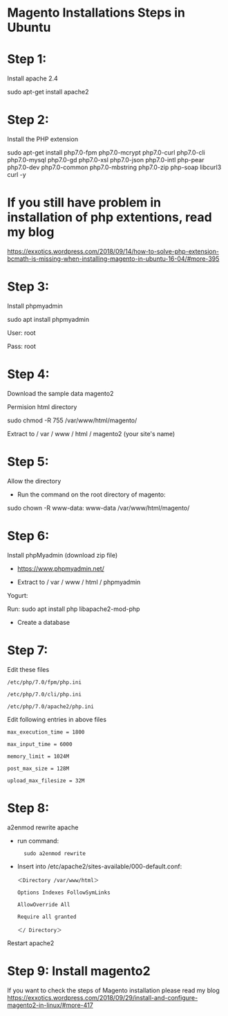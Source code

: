 # Magento Installations Steps in Ubuntu
# Step 1: 
Install apache 2.4

sudo apt-get install apache2


# Step 2: 
Install the PHP extension

sudo apt-get install php7.0-fpm php7.0-mcrypt php7.0-curl php7.0-cli php7.0-mysql php7.0-gd php7.0-xsl php7.0-json php7.0-intl php-pear php7.0-dev php7.0-common php7.0-mbstring php7.0-zip php-soap libcurl3 curl -y
# If you still have problem in installation of php extentions, read my blog 
https://exxotics.wordpress.com/2018/09/14/how-to-solve-php-extension-bcmath-is-missing-when-installing-magento-in-ubuntu-16-04/#more-395
# Step 3: 
Install phpmyadmin

sudo apt install phpmyadmin

User: root

Pass: root

# Step 4: 
Download the sample data magento2

Permision html directory

sudo chmod -R 755 /var/www/html/magento/

Extract to / var / www / html / magento2 (your site's name)

# Step 5:
 Allow the directory
 
- Run the command on the root directory of magento:

sudo chown -R www-data: www-data /var/www/html/magento/

# Step 6:
 Install phpMyadmin (download zip file)
- https://www.phpmyadmin.net/

- Extract to / var / www / html / phpmyadmin

Yogurt:

Run: sudo apt install php libapache2-mod-php

- Create a database

# Step 7:
 Edit these files
 
    /etc/php/7.0/fpm/php.ini
    
    /etc/php/7.0/cli/php.ini
    
    /etc/php/7.0/apache2/php.ini

 Edit following entries in above files
 
    max_execution_time = 1800
   
    max_input_time = 6000
    
    memory_limit = 1024M
    
    post_max_size = 128M
    
    upload_max_filesize = 32M

# Step 8:

 a2enmod rewrite apache
 
- run command:

        sudo a2enmod rewrite
        
- Insert into     /etc/apache2/sites-available/000-default.conf:

      ＜Directory /var/www/html＞

      Options Indexes FollowSymLinks
        
      AllowOverride All
        
      Require all granted
        
      ＜/ Directory＞


Restart apache2

# Step 9: Install magento2
 If you want to check the steps of Magento installation please read my blog
https://exxotics.wordpress.com/2018/09/29/install-and-configure-magento2-in-linux/#more-417
